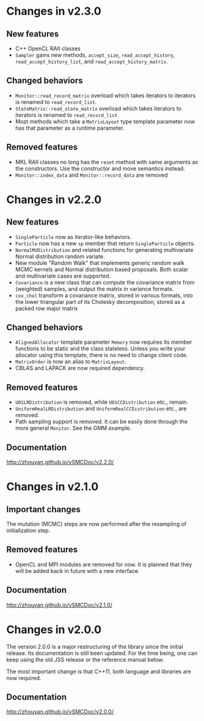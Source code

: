 # Changes in v2.3.0

## New features

* C++ OpenCL RAII classes
* `Sampler` gains new methods, `accept_size`, `read_accept_history`,
  `read_accept_history_list`, and `read_accept_history_matrix`.

## Changed behaviors

* `Monitor::read_record_matrix` overload which takes iterators to iterators is
  renamed to `read_record_list`.
* `StateMatrix::read_state_matrix` overload which takes iterators to iterators
  is renamed to `read_record_list`
* Most methods which take a `MatrixLayout` type template parameter now has that
  parameter as a runtime parameter.

## Removed features

* MKL RAII classes no long has the `reset` method with same arguments as the
  constructors. Use the constructor and move semantics instead. 
* `Monitor::index_data` and `Monitor::record_data` are removed

# Changes in v2.2.0

## New features

* `SingleParticle` now as iterator-like behaviors.
* `Particle` now has a new `sp` member that return `SingleParticle` objects.
* `NormalMVDistribution` and related functions for generating multivariate
  Normal distribution random variate.
* New module "Random Walk" that implements generic random walk MCMC kernels and
  Normal distribution based proposals. Both scalar and multivariate cases are
  supported.
* `Covariance` is a new class that can compute the covariance matrix from
  (weighted) samples, and output the matrix in variance formats.
* `cov_chol` transform a covariance matrix, stored in various formats, into the
  lower triangular part of its Cholesky decomposition, stored as a packed row
  major matrix

## Changed behaviors

* `AlignedAllocator` template parameter `Memory` now requires its member
  functions to be static and the class stateless. Unless you write your
  allocator using this template, there is no need to change client code.
* `MatrixOrder` is now an alias to `MatrixLayout`.
* CBLAS and LAPACK are now required dependency.

## Removed features

* `U01LRDistribution` is removed, while `U01CCDistribution` etc., remain.
* `UniformRealLRDistribution` and `UniformRealCCDistribution` etc., are
  removed.
* Path sampling support is removed. It can be easily done through the more
  general `Monitor`. See the GMM example.

## Documentation
http://zhouyan.github.io/vSMCDoc/v2.2.0/

# Changes in v2.1.0

## Important changes

The mutation (MCMC) steps are now performed after the resampling of
initialization step.

## Removed features

* OpenCL and MPI modules are removed for now. It is planned that they will be
  added back in future with a new interface.

## Documentation
http://zhouyan.github.io/vSMCDoc/v2.1.0/

# Changes in v2.0.0

The version 2.0.0 is a major restructuring of the library since the initial
release. Its documentation is still been updated. For the time being, one can
keep using the old JSS release or the reference manual below.

The most important change is that C++11, both language and libraries are now
required.

## Documentation
http://zhouyan.github.io/vSMCDoc/v2.0.0/

[HDF5]: http://www.hdfgroup.org/HDF5/
[MKL]: https://software.intel.com/en-us/intel-mkl/
[TBB]: https://www.threadingbuildingblocks.org
